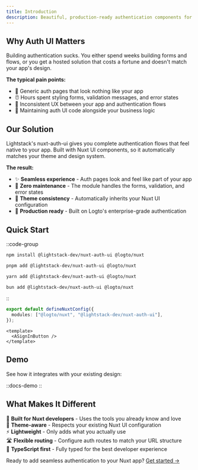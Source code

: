 ```yaml
---
title: Introduction
description: Beautiful, production-ready authentication components for Nuxt. Built on Logto and Nuxt UI.
---
```


## Why Auth UI Matters

Building authentication sucks. You either spend weeks building forms and flows, or you get a hosted solution that costs a fortune and doesn't match your app's design.

**The typical pain points:**

- 😤 Generic auth pages that look nothing like your app
- ⏰ Hours spent styling forms, validation messages, and error states
- 🔀 Inconsistent UX between your app and authentication flows
- 🧹 Maintaining auth UI code alongside your business logic

## Our Solution

Lightstack's nuxt-auth-ui gives you complete authentication flows that feel native to your app. Built with Nuxt UI components, so it automatically matches your theme and design system.

**The result:**

- ✨ **Seamless experience** - Auth pages look and feel like part of your app
- 🎯 **Zero maintenance** - The module handles the forms, validation, and error states
- 🎨 **Theme consistency** - Automatically inherits your Nuxt UI configuration
- 🚀 **Production ready** - Built on Logto's enterprise-grade authentication

## Quick Start

::code-group

```bash [npm]
npm install @lightstack-dev/nuxt-auth-ui @logto/nuxt
```

```bash [pnpm]
pnpm add @lightstack-dev/nuxt-auth-ui @logto/nuxt
```

```bash [yarn]
yarn add @lightstack-dev/nuxt-auth-ui @logto/nuxt
```

```bash [bun]
bun add @lightstack-dev/nuxt-auth-ui @logto/nuxt
```

::

```typescript [nuxt.config.ts]
export default defineNuxtConfig({
  modules: ["@logto/nuxt", "@lightstack-dev/nuxt-auth-ui"],
});
```

```vue [app.vue]
<template>
  <ASignInButton />
</template>
```

## Demo

See how it integrates with your existing design:

::docs-demo
<ASignInButton :to="undefined" />
::

## What Makes It Different

🔧 **Built for Nuxt developers** - Uses the tools you already know and love  
🎨 **Theme-aware** - Respects your existing Nuxt UI configuration  
⚡ **Lightweight** - Only adds what you actually use  
🛣️ **Flexible routing** - Configure auth routes to match your URL structure  
📝 **TypeScript first** - Fully typed for the best developer experience

Ready to add seamless authentication to your Nuxt app? [Get started →](/getting-started)
